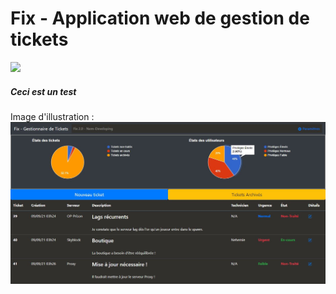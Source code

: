 # Fix - Application web de gestion de tickets

<div float="left">
  <img src="https://github.com/Nem-developing/Fix/blob/master/favicon.ico?raw=true" style="width: 50px;"></img>       
  <h5 style="top: 50%;">Ceci est un test</h5>
</div>

Image d'illustration :
![Image d'illustration](https://github.com/Nem-developing/Fix/blob/master/photos/Fix-illustration.JPG?raw=true)
